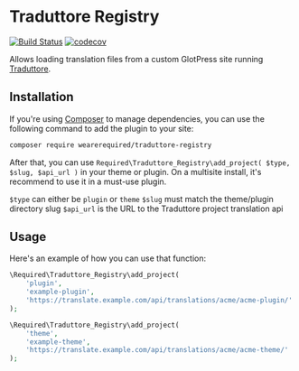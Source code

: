 # Traduttore Registry


[![Build Status](https://travis-ci.com/wearerequired/traduttore-registry.svg?branch=master)](https://travis-ci.com/wearerequired/traduttore-registry) [![codecov](https://codecov.io/gh/wearerequired/traduttore-registry/branch/master/graph/badge.svg)](https://codecov.io/gh/wearerequired/traduttore-registry)

Allows loading translation files from a custom GlotPress site running [Traduttore](https://github.com/wearerequired/traduttore).

## Installation

If you're using [Composer](https://getcomposer.org/) to manage dependencies, you can use the following command to add the plugin to your site:

```bash
composer require wearerequired/traduttore-registry
```

After that, you can use `Required\Traduttore_Registry\add_project( $type, $slug, $api_url )` in your theme or plugin. On a multisite install, it's recommend to use it in a must-use plugin.

`$type` can either be `plugin` or `theme`
`$slug` must match the theme/plugin directory slug
`$api_url` is the URL to the Traduttore project translation api

## Usage

Here's an example of how you can use that function:

```php
\Required\Traduttore_Registry\add_project(
	'plugin',
	'example-plugin',
	'https://translate.example.com/api/translations/acme/acme-plugin/'
);

\Required\Traduttore_Registry\add_project(
	'theme',
	'example-theme',
	'https://translate.example.com/api/translations/acme/acme-theme/'
);
```
